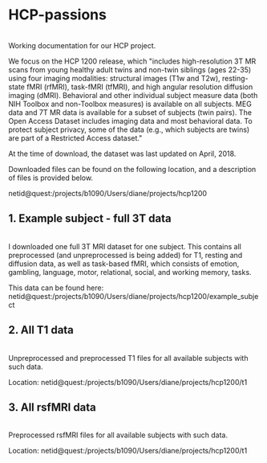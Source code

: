 # HCP-passions
<br> Working documentation for our HCP project. 

We focus on the HCP 1200 release, which "includes high-resolution 3T MR scans from young healthy adult twins and non-twin siblings (ages 22-35) using four imaging modalities: structural images (T1w and T2w), resting-state fMRI (rfMRI), task-fMRI (tfMRI), and high angular resolution diffusion imaging (dMRI). Behavioral and other individual subject measure data (both NIH Toolbox and non-Toolbox measures) is available on all subjects. MEG data and 7T MR data is available for a subset of subjects (twin pairs). The Open Access Dataset includes imaging data and most behavioral data. To protect subject privacy, some of the data (e.g., which subjects are twins) are part of a Restricted Access dataset."<br>

At the time of download, the dataset was last updated on April, 2018. <br>

Downloaded files can be found on the following location, and a description of files is provided below. <br>

netid@quest:/projects/b1090/Users/diane/projects/hcp1200

## 1. Example subject - full 3T data 
<br> I downloaded one full 3T MRI dataset for one subject. This contains all preprocessed (and unpreprocessed is being added) for T1, resting and diffusion data, as well as task-based fMRI, which consists of emotion, gambling, language, motor, relational, social, and working memory, tasks. <br>

This data can be found here: netid@quest:/projects/b1090/Users/diane/projects/hcp1200/example_subject

## 2. All T1 data
<br> Unpreprocessed and preprocessed T1 files for all available subjects with such data.

Location: netid@quest:/projects/b1090/Users/diane/projects/hcp1200/t1

## 3. All rsfMRI data
<br> Preprocessed rsfMRI files for all available subjects with such data.

Location: netid@quest:/projects/b1090/Users/diane/projects/hcp1200/t1




